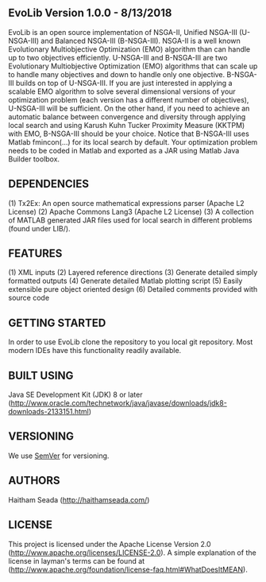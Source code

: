 EvoLib Version 1.0.0 - 8/13/2018
---------------------------------
EvoLib is an open source implementation of NSGA-II, Unified NSGA-III
(U-NSGA-III) and Balanced NSGA-III (B-NSGA-III).
NSGA-II is a well known Evolutionary Multiobjective Optimization (EMO) algorithm
than can handle up to two objectives efficiently.
U-NSGA-III and B-NSGA-III are two Evolutionary Multiobjective Optimization
(EMO) algorithms that can scale up to handle many objectives and down to handle
only one objective. B-NSGA-III builds on top of U-NSGA-III. If you are just
interested in applying a scalable EMO algorithm to solve several dimensional
versions of your optimization problem (each version has a different number
of objectives), U-NSGA-III will be sufficient. On the other hand, if you need 
to achieve an automatic balance between convergence and diversity through 
applying local search and using Karush Kuhn Tucker Proximity Measure (KKTPM)
with EMO, B-NSGA-III should be your choice. Notice that B-NSGA-III uses Matlab
fmincon(...) for its local search by default. Your optimization problem needs to
be coded in Matlab and exported as a JAR using Matlab Java Builder toolbox.

DEPENDENCIES
------------
(1) Tx2Ex: An open source mathematical expressions parser (Apache L2 License)
(2) Apache Commons Lang3 (Apache L2 License)
(3) A collection of MATLAB generated JAR files used for local search in
different problems (found under LIB/).

FEATURES
--------
(1) XML inputs
(2) Layered reference directions
(3) Generate detailed simply formatted outputs
(4) Generate detailed Matlab plotting script
(5) Easily extensible pure object oriented design
(6) Detailed comments provided with source code

GETTING STARTED
---------------
In order to use EvoLib clone the repository to you local git repository. Most
modern IDEs have this functionality readily available.

BUILT USING
-----------
Java SE Development Kit (JDK) 8 or later
(http://www.oracle.com/technetwork/java/javase/downloads/jdk8-downloads-2133151.html)

VERSIONING
----------
We use [SemVer](http://semver.org/) for versioning.

AUTHORS
-------
Haitham Seada (http://haithamseada.com/)

LICENSE
-------
This project is licensed under the Apache License Version 2.0
(http://www.apache.org/licenses/LICENSE-2.0). A simple explanation of the
license in layman's terms can be found at
(http://www.apache.org/foundation/license-faq.html#WhatDoesItMEAN).